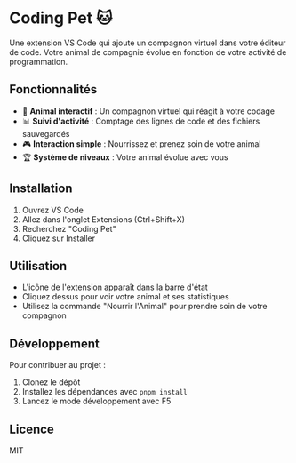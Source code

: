 # Coding Pet 🐱

Une extension VS Code qui ajoute un compagnon virtuel dans votre éditeur de code. Votre animal de compagnie évolue en fonction de votre activité de programmation.

## Fonctionnalités

- 🐾 **Animal interactif** : Un compagnon virtuel qui réagit à votre codage
- 📊 **Suivi d'activité** : Comptage des lignes de code et des fichiers sauvegardés
- 🎮 **Interaction simple** : Nourrissez et prenez soin de votre animal
- 🏆 **Système de niveaux** : Votre animal évolue avec vous

## Installation

1. Ouvrez VS Code
2. Allez dans l'onglet Extensions (Ctrl+Shift+X)
3. Recherchez "Coding Pet"
4. Cliquez sur Installer

## Utilisation

- L'icône de l'extension apparaît dans la barre d'état
- Cliquez dessus pour voir votre animal et ses statistiques
- Utilisez la commande "Nourrir l'Animal" pour prendre soin de votre compagnon

## Développement

Pour contribuer au projet :

1. Clonez le dépôt
2. Installez les dépendances avec `pnpm install`
3. Lancez le mode développement avec F5

## Licence

MIT